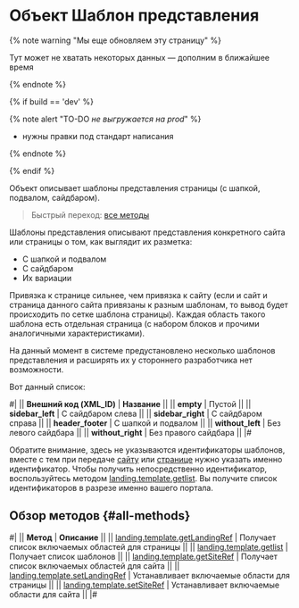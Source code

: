 # Объект Шаблон представления

{% note warning "Мы еще обновляем эту страницу" %}

Тут может не хватать некоторых данных — дополним в ближайшее время

{% endnote %}

{% if build == 'dev' %}

{% note alert "TO-DO _не выгружается на prod_" %}

- нужны правки под стандарт написания

{% endnote %}

{% endif %}

Объект описывает шаблоны представления страницы (с шапкой, подвалом, сайдбаром).

> Быстрый переход: [все методы](#all-methods) 

Шаблоны представления описывают представления конкретного сайта или страницы о том, как выглядит их разметка:

- С шапкой и подвалом
- С сайдбаром
- Их вариации

Привязка к странице сильнее, чем привязка к сайту (если и сайт и страница данного сайта привязаны к разным шаблонам, то вывод будет происходить по сетке шаблона страницы). Каждая область такого шаблона есть отдельная страница (с набором блоков и прочими аналогичными характеристиками).

На данный момент в системе предустановлено несколько шаблонов представления и расширять их у стороннего разработчика нет возможности.

Вот данный список:

#|
|| **Внешний код (XML_ID)** | **Название** ||
|| **empty** | Пустой ||
|| **sidebar_left** | С сайдбаром слева ||
|| **sidebar_right** | С сайдбаром справа ||
|| **header_footer** | С шапкой и подвалом ||
|| **without_left** | Без левого сайдбара ||
|| **without_right** | Без правого сайдбара ||
|#

Обратите внимание, здесь не указываются идентификаторы шаблонов, вместе с тем при передаче [сайту](../site/base-fields.md) или [странице](../page/index.md) нужно указать именно идентификатор. Чтобы получить непосредственно идентификатор, воспользуйтесь методом [landing.template.getlist](./landing-template-get-list.md). Вы получите список идентификаторов в разрезе именно вашего портала.

## Обзор методов {#all-methods}

#|
|| **Метод** | **Описание** ||
|| [landing.template.getLandingRef](./landing-template-get-landing-ref.md) | Получает список включаемых областей для страницы ||
|| [landing.template.getlist](./landing-template-get-list.md) | Получает список шаблонов ||
|| [landing.template.getSiteRef](./landing-template-get-site-ref.md) | Получает список включаемых областей для сайта ||
|| [landing.template.setLandingRef](./landing-template-set-landing-ref.md) | Устанавливает включаемые области для страницы ||
|| [landing.template.setSiteRef](./landing-template-set-site-ref.md) | Устанавливает включаемые области для сайта ||
|#

